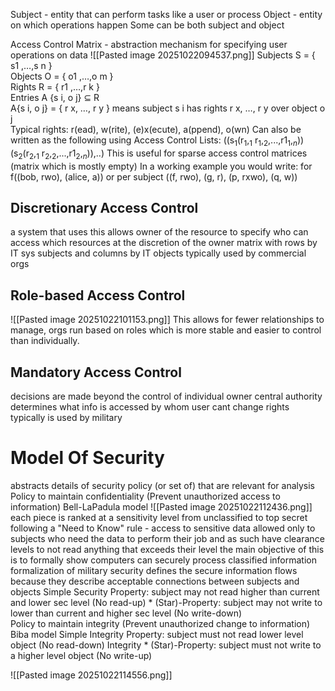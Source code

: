 Subject - entity that can perform tasks like a user or process
Object - entity on which operations happen
	Some can be both subject and object

Access Control Matrix - abstraction mechanism for specifying user operations on data
![[Pasted image 20251022094537.png]] 
Subjects S = { s1 ,…,s n }  
Objects O = { o1 ,…,o m }  
Rights R = { r1 ,…,r k }  
Entries A {s i, o j} ⊆ R  
A{s i, o j} = { r x, …, r y } means subject s i has rights r x, …, r y over object o j  
Typical rights: r(ead), w(rite), (e)x(ecute), a(ppend), o(wn)
	Can also be written as the following using Access Control Lists: 
		((s$_1$(r$_1$,$_1$ r$_1$,$_2$,...,r1$_1$,$_n$))(s$_2$(r$_2$,$_1$ r$_2$,$_2$,...,r1$_2$,$_n$)),..) This is useful for sparse access control matrices (matrix which is mostly empty)
			In a working example you would write: for f((bob, rwo), (alice, a)) or per subject ((f, rwo), (g, r), (p, rxwo), (q, w))

## Discretionary Access Control
a system that uses this allows owner of the resource to specify who can access which resources at the discretion of the owner
matrix with rows by IT sys subjects and columns by IT objects typically used by commercial orgs

## Role-based Access Control
![[Pasted image 20251022101153.png]]
This allows for fewer relationships to manage, orgs run based on roles which is more stable and easier to control than individually.

## Mandatory Access Control
decisions are made beyond the control of individual owner 
	central authority determines what info is accessed by whom
	user cant change rights
	typically is used by military


# Model Of Security
abstracts details of security policy (or set of) that are relevant for analysis 
	Policy to maintain confidentiality (Prevent unauthorized access to information)
		Bell-LaPadula model
		![[Pasted image 20251022112436.png]]
			each piece is ranked at a sensitivity level from unclassified to top secret following a "Need to Know" rule - access to sensitive data allowed only to subjects who need the data to perform their job and as such have clearance levels to not read anything that exceeds their level
			the main objective of this is to formally show computers can securely process classified information 
			formalization of military security defines the secure information flows because they describe acceptable connections between subjects and objects 
				Simple Security Property: subject may not read higher than current and lower sec level (No read-up)
				* (Star)-Property: subject may not write to lower than current and higher sec level (No write-down)  
	Policy to maintain integrity (Prevent unauthorized change to information)
		Biba model
			Simple Integrity Property: subject must not read lower level object (No read-down)
			Integrity * (Star)-Property: subject must not write to a higher level object (No write-up)

![[Pasted image 20251022114556.png]]